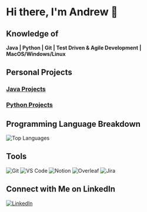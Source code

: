 # Hi there, I'm Andrew 👋

## Knowledge of

 **Java | Python | Git | Test Driven & Agile Development | MacOS/Windows/Linux**


## Personal Projects

### [Java Projects](https://github.com/aaberer/java-projects) 

<!-- Description -->

### [Python Projects](https://github.com/aaberer/python-projects)

<!-- Description -->


## Programming Language Breakdown

![Top Languages](https://github-readme-stats.vercel.app/api/top-langs/?username=aaberer&layout=compact&theme=radical)


## Tools

![Git](https://img.shields.io/badge/GIT-E44C30?style=for-the-badge&logo=git&logoColor=white)
![VS Code](https://img.shields.io/badge/Visual_Studio_Code-0078D4?style=for-the-badge&logo=visual%20studio%20code&logoColor=white)
![Notion](https://img.shields.io/badge/Notion-000000?style=for-the-badge&logo=notion&logoColor=white)
![Overleaf](https://img.shields.io/badge/Overleaf-47A141?style=for-the-badge&logo=Overleaf&logoColor=white)
![Jira](https://img.shields.io/badge/Jira-0052CC?style=for-the-badge&logo=Jira&logoColor=white)


## Connect with Me on LinkedIn

[![LinkedIn](https://img.shields.io/badge/LinkedIn-0077B5?style=for-the-badge&logo=linkedin&logoColor=white)](https://www.linkedin.com/in/andrew-aberer/)


<!-- ### Frameworks and Libraries (UPDATE) 

![React](https://img.shields.io/badge/-React-61DAFB?style=flat&logo=react&logoColor=black)
![Node.js](https://img.shields.io/badge/-Node.js-339933?style=flat&logo=nodedotjs&logoColor=white)
![Django](https://img.shields.io/badge/-Django-092E20?style=flat&logo=django&logoColor=white)
![Spring](https://img.shields.io/badge/-Spring-6DB33F?style=flat&logo=spring&logoColor=white) -->
